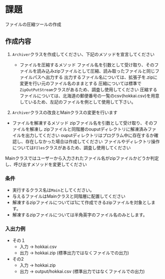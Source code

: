 # 課題

ファイルの圧縮ツールの作成

## 作成内容

1. `Archiver`クラスを作成してください、下記のメソッドを宣言してください
   * ファイルを圧縮するメソッド
     ファイル名を引数として受け取り、そのファイルを読み込みzipファイルとして圧縮、読み取ったファイルと同じファイルパスへ出力する
     出力するファイル名については、拡張子を.zipに変更を行い元のファイル名のままとする
     圧縮については標準で`ZipOutPutStream`クラスがあるため、調査し使用してください
     圧縮するファイルについては、北海道の郵便番号の一覧のcsv(hokkai.csv)を用意しているため、左記のファイルを例として使用して下さい。

2. `Archiver`クラスの改良とMainクラスの変更を行います
  * ファイルを解凍するメソッド
    zipファイル名を引数として受け取り、そのファイルを解凍し
    zipファイルと同階層のouputディレクトリに解凍済みファイルを出力してください
    ouputディレクトリはプログラム中に存在するか確認し、存在しなかった場合は作成してください
    ファイルやディレクトリ操作については`FIles`クラスがあるため、調査し使用してください

  Mainクラスではユーザーから入力されたファイル名がzipファイルかどうか判定し、呼び出すメソッドを変更してください

### 条件
* 実行するクラス名は`Main`としてください。
* 与えるファイルはMainクラスと同階層に配置してください
* 解凍するzipファイルについては1にて作成できるzipファイルを対象とします。
* 解凍するzipファイルについては半角英字のファイル名のみとします。

### 入出力例

* その１
  * 入力 -> hokkai.csv
  * 出力 -> hokkai.zip
            (標準出力ではなくファイルでの出力)
* その2
  * 入力 -> hokkai.zip
  * 出力 -> output/hokkai.csv
            (標準出力ではなくファイルでの出力)
